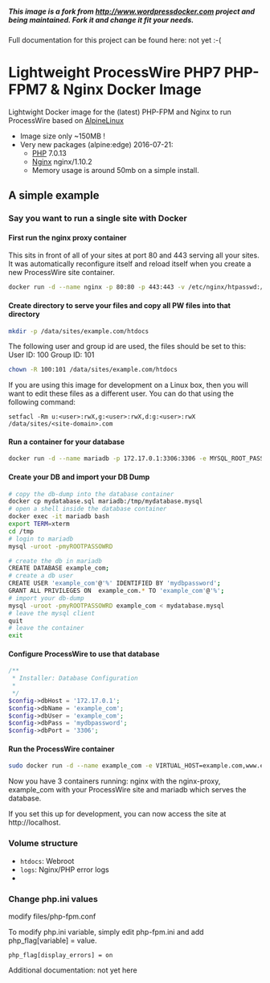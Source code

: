 ##### This image is a fork from http://www.wordpressdocker.com project and being maintained. Fork it and change it fit your needs.

Full documentation for this project can be found here: not yet :-(

# Lightweight ProcessWire PHP7 PHP-FPM7 & Nginx Docker Image

Lightwight Docker image for the (latest) PHP-FPM and Nginx to run ProcessWire based on [AlpineLinux](http://alpinelinux.org)

* Image size only ~150MB !
* Very new packages (alpine:edge) 2016-07-21:
  * [PHP](http://pkgs.alpinelinux.org/package/main/x86/php) 7.0.13
  * [Nginx](http://pkgs.alpinelinux.org/package/main/x86/nginx) nginx/1.10.2
  * Memory usage is around 50mb on a simple install.

## A simple example
### Say you want to run a single site with Docker

#### First run the nginx proxy container
This sits in front of all of your sites at port 80 and 443 serving all your sites. It was automatically reconfigure itself and reload itself when you create a new ProcessWire site container.

```bash
docker run -d --name nginx -p 80:80 -p 443:443 -v /etc/nginx/htpasswd:/etc/nginx/htpasswd -v /etc/nginx/vhost.d:/etc/nginx/vhost.d:ro -v /etc/nginx/certs:/etc/nginx/certs -v /var/run/docker.sock:/tmp/docker.sock:ro etopian/nginx-proxy
```

#### Create directory to serve your files and copy all PW files into that directory
```bash
mkdir -p /data/sites/example.com/htdocs
```

The following user and group id are used, the files should be set to this:
User ID: 100
Group ID: 101

```bash
chown -R 100:101 /data/sites/example.com/htdocs
```

If you are using this image for development on a Linux box, then you will want to edit these files as a different user. You can do that using the following command:
```
setfacl -Rm u:<user>:rwX,g:<user>:rwX,d:g:<user>:rwX /data/sites/<site-domain>.com
```

#### Run a container for your database
```bash
docker run -d --name mariadb -p 172.17.0.1:3306:3306 -e MYSQL_ROOT_PASSWORD=myROOTPASSOWRD -v /data/mysql:/var/lib/mysql mariadb

```

#### Create your DB and import your DB Dump
```bash
# copy the db-dump into the database container
docker cp mydatabase.sql mariadb:/tmp/mydatabase.mysql
# open a shell inside the database container
docker exec -it mariadb bash
export TERM=xterm
cd /tmp
# login to mariadb
mysql -uroot -pmyROOTPASSOWRD

# create the db in mariadb
CREATE DATABASE example_com;
# create a db user
CREATE USER 'example_com'@'%' IDENTIFIED BY 'mydbpassword';
GRANT ALL PRIVILEGES ON  example_com.* TO 'example_com'@'%';
# import your db-dump
mysql -uroot -pmyROOTPASSOWRD example_com < mydatabase.mysql
# leave the mysql client
quit
# leave the container
exit

```

#### Configure ProcessWire to use that database
```php
/**
 * Installer: Database Configuration
 * 
 */
$config->dbHost = '172.17.0.1';
$config->dbName = 'example_com';
$config->dbUser = 'example_com';
$config->dbPass = 'mydbpassword';
$config->dbPort = '3306';

```

#### Run the ProcessWire container
```bash
sudo docker run -d --name example_com -e VIRTUAL_HOST=example.com,www.example.com -v /data/sites/example.com:/DATA -p 80:80 gebeer/alpine-php-processwire

```

Now you have 3 containers running: nginx with the nginx-proxy, example_com with your ProcessWire site and mariadb which serves the database.

If you set this up for development, you can now access the site at http://localhost. 


### Volume structure

* `htdocs`: Webroot
* `logs`: Nginx/PHP error logs
* 

### Change php.ini values
modify files/php-fpm.conf

To modify php.ini variable, simply edit php-fpm.ini and add php_flag[variable] = value.

```
php_flag[display_errors] = on
```

Additional documentation: not yet here



